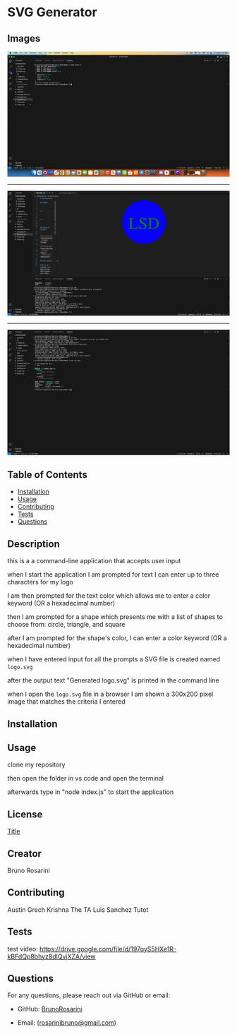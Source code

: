 # SVG Generator

## Images

![Alt text](examples/SVG1.jpeg)

---

![Alt text](examples/SVG2.jpeg)

---

![Alt text](examples/SVGProMaker3.jpeg)

## Table of Contents

- [Installation](#installation)
- [Usage](#usage)
- [Contributing](#contributing)
- [Tests](#tests)
- [Questions](#questions)

## Description

this is a a command-line application that accepts user input

when I start the application I am prompted for text I can enter up to three characters for my logo

I am then prompted for the text color which allows me to enter a color keyword (OR a hexadecimal number)

then I am prompted for a shape which presents me with a list of shapes to choose from: circle, triangle, and square

after I am prompted for the shape's color, I can enter a color keyword (OR a hexadecimal number)

when I have entered input for all the prompts a SVG file is created named `logo.svg`

after the output text "Generated logo.svg" is printed in the command line

when I open the `logo.svg` file in a browser I am shown a 300x200 pixel image that matches the criteria I entered

## Installation

## Usage

clone my repository

then open the folder in vs code and open the terminal

afterwards type in "node index.js" to start the application

## License

[Title](LICENSE)

## Creator

Bruno Rosarini

## Contributing

Austin Grech
Krishna The TA
Luis Sanchez Tutot

## Tests

test video: https://drive.google.com/file/d/197qyS5HXe1R-kBFdQp8bhyz8dlQvjXZA/view

## Questions

For any questions, please reach out via GitHub or email:

- GitHub: [BrunoRosarini](https://github.com/RdySetShine/SVGproMaker)

- Email: (rosarinibruno@gmail.com)
